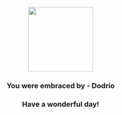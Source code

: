 <p align="center">
    <img src="https://raw.githubusercontent.com/PokeAPI/sprites/master/sprites/pokemon/85.png" width="150" height="150">
</p>
<h3 align="center">You were embraced by - <b>Dodrio</b></h3>
<h3 align="center">Have a wonderful day!</h3>
